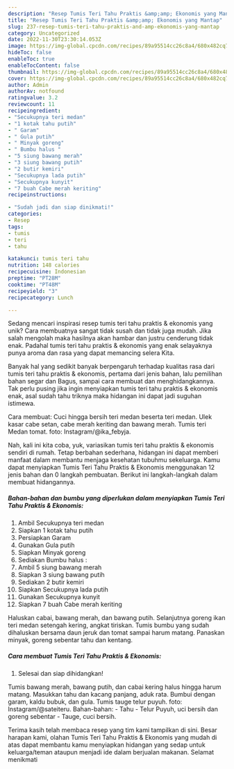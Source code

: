 ```yaml
---
description: "Resep Tumis Teri Tahu Praktis &amp;amp; Ekonomis yang Mantap"
title: "Resep Tumis Teri Tahu Praktis &amp;amp; Ekonomis yang Mantap"
slug: 237-resep-tumis-teri-tahu-praktis-and-amp-ekonomis-yang-mantap
category: Uncategorized
date: 2022-11-30T23:30:14.053Z
image: https://img-global.cpcdn.com/recipes/89a95514cc26c8a4/680x482cq70/tumis-teri-tahu-praktis-ekonomis-foto-resep-utama.jpg
hideToc: false
enableToc: true
enableTocContent: false
thumbnail: https://img-global.cpcdn.com/recipes/89a95514cc26c8a4/680x482cq70/tumis-teri-tahu-praktis-ekonomis-foto-resep-utama.jpg
cover: https://img-global.cpcdn.com/recipes/89a95514cc26c8a4/680x482cq70/tumis-teri-tahu-praktis-ekonomis-foto-resep-utama.jpg
author: Admin
authorAv: notfound
ratingvalue: 3.2
reviewcount: 11
recipeingredient:
- "Secukupnya teri medan"
- "1 kotak tahu putih"
- " Garam"
- " Gula putih"
- " Minyak goreng"
- " Bumbu halus "
- "5 siung bawang merah"
- "3 siung bawang putih"
- "2 butir kemiri"
- "Secukupnya lada putih"
- "Secukupnya kunyit"
- "7 buah Cabe merah keriting"
recipeinstructions:

- "Sudah jadi dan siap dinikmati!"
categories:
- Resep
tags:
- tumis
- teri
- tahu

katakunci: tumis teri tahu 
nutrition: 148 calories
recipecuisine: Indonesian
preptime: "PT28M"
cooktime: "PT48M"
recipeyield: "3"
recipecategory: Lunch

---
```





Sedang mencari inspirasi resep tumis teri tahu praktis &amp; ekonomis yang unik? Cara membuatnya sangat tidak susah dan tidak juga mudah. Jika salah mengolah maka hasilnya akan hambar dan justru cenderung tidak enak. Padahal tumis teri tahu praktis &amp; ekonomis yang enak selayaknya punya aroma dan rasa yang dapat memancing selera Kita.





Banyak hal yang sedikit banyak berpengaruh terhadap kualitas rasa dari tumis teri tahu praktis &amp; ekonomis, pertama dari jenis bahan, lalu pemilihan bahan segar dan Bagus, sampai cara membuat dan menghidangkannya. Tak perlu pusing jika ingin menyiapkan tumis teri tahu praktis &amp; ekonomis enak,      asal sudah tahu triknya maka hidangan ini dapat jadi suguhan istimewa.














Cara membuat: Cuci hingga bersih teri medan beserta teri medan. Ulek kasar cabe setan, cabe merah keriting dan bawang merah. Tumis teri Medan tomat. foto: Instagram/@ika_febyja.






Nah, kali ini kita coba, yuk, variasikan tumis teri tahu praktis &amp; ekonomis sendiri di rumah. Tetap berbahan sederhana, hidangan ini dapat memberi manfaat dalam membantu menjaga kesehatan tubuhmu sekeluarga. Kamu dapat menyiapkan Tumis Teri Tahu Praktis &amp; Ekonomis menggunakan 12 jenis bahan dan 0 langkah pembuatan. Berikut ini langkah-langkah dalam membuat hidangannya.

<!--inarticleads1-->

##### Bahan-bahan dan bumbu yang diperlukan dalam menyiapkan Tumis Teri Tahu Praktis &amp; Ekonomis:

1. Ambil Secukupnya teri medan
1. Siapkan 1 kotak tahu putih
1. Persiapkan  Garam
1. Gunakan  Gula putih
1. Siapkan  Minyak goreng
1. Sediakan  Bumbu halus :
1. Ambil 5 siung bawang merah
1. Siapkan 3 siung bawang putih
1. Sediakan 2 butir kemiri
1. Siapkan Secukupnya lada putih
1. Gunakan Secukupnya kunyit
1. Siapkan 7 buah Cabe merah keriting


Haluskan cabai, bawang merah, dan bawang putih. Selanjutnya goreng ikan teri medan setengah kering, angkat tiriskan. Tumis bumbu yang sudah dihaluskan bersama daun jeruk dan tomat sampai harum matang. Panaskan minyak, goreng sebentar tahu dan kentang. 

<!--inarticleads2-->

##### Cara membuat Tumis Teri Tahu Praktis &amp; Ekonomis:


1. Selesai dan siap dihidangkan!

Tumis bawang merah, bawang putih, dan cabai kering halus hingga harum matang. Masukkan tahu dan kacang panjang, aduk rata. Bumbui dengan garam, kaldu bubuk, dan gula. Tumis tauge telur puyuh. foto: Instagram/@sateiteru. Bahan-bahan: - Tahu - Telur Puyuh, uci bersih dan goreng sebentar - Tauge, cuci bersih. 

Terima kasih telah membaca resep yang tim kami tampilkan di sini. Besar harapan kami, olahan Tumis Teri Tahu Praktis &amp; Ekonomis yang mudah di atas dapat membantu kamu menyiapkan hidangan yang sedap untuk keluarga/teman ataupun menjadi ide dalam berjualan makanan. Selamat menikmati
